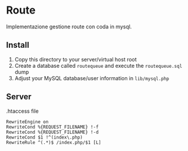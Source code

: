# Route

Implementazione gestione route con coda in mysql.

## Install

1. Copy this directory to your server/virtual host root
2. Create a database called `routequeue` and execute the `routequeue.sql` dump
4. Adjust your MySQL database/user information in `lib/mysql.php`

## Server

.htaccess file  

```apacheconf
RewriteEngine on
RewriteCond %{REQUEST_FILENAME} !-f
RewriteCond %{REQUEST_FILENAME} !-d
RewriteCond $1 !^(index\.php)
RewriteRule ^(.*)$ /index.php/$1 [L]
```